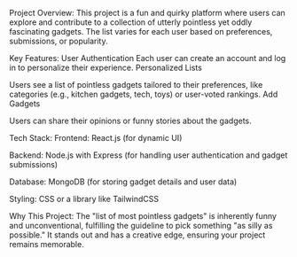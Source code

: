 Project Overview: This project is a fun and quirky platform where users can explore and contribute to a collection of utterly pointless yet oddly fascinating gadgets. The list varies for each user based on preferences, submissions, or popularity.

Key Features: User Authentication Each user can create an account and log in to personalize their experience. Personalized Lists

Users see a list of pointless gadgets tailored to their preferences, like categories (e.g., kitchen gadgets, tech, toys) or user-voted rankings. Add Gadgets

Users can share their opinions or funny stories about the gadgets.

Tech Stack: Frontend: React.js (for dynamic UI)

Backend: Node.js with Express (for handling user authentication and gadget submissions)

Database: MongoDB (for storing gadget details and user data)

Styling: CSS or a library like TailwindCSS

Why This Project: The "list of most pointless gadgets" is inherently funny and unconventional, fulfilling the guideline to pick something "as silly as possible." It stands out and has a creative edge, ensuring your project remains memorable.
